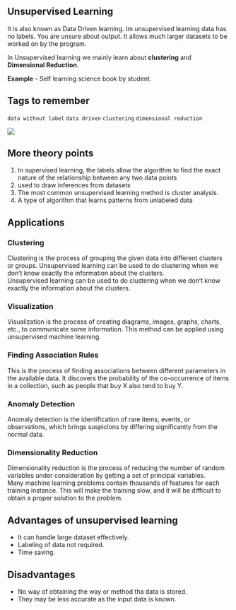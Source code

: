 ## Unsupervised Learning
It is also known as Data Driven learning.
Im unsupervised learning data has no labels. You are unsure about output.
It allows much larger datasets to be worked on by the program.

In Unsupervised learning we mainly learn about **clustering** and **Dimensional Reduction**.

**Example** - Self learning science book by student.

## Tags to remember
`data without label` `data driven` `clustering` `dimensional reduction`

<img src = 'https://data-flair.training/blogs/wp-content/uploads/sites/2/2019/07/unsupervised-learning.png'/>

## More theory points
1. In supervised learning, the labels allow the algorithm to find the exact nature of the relationship between any two data points
2. used to draw inferences from datasets
3. The most common unsupervised learning method is cluster analysis.
4. A type of algorithm that learns patterns from unlabeled data

## Applications

### Clustering
Clustering is the process of grouping the given data into different clusters or groups. Unsupervised learning can be used to do clustering when we don’t know exactly the information about the clusters.\
Unsupervised learning can be used to do clustering when we don’t know exactly the information about the clusters.

### Visualization
Visualization is the process of creating diagrams, images, graphs, charts, etc., to communicate some information. 
This method can be applied using unsupervised machine learning.

### Finding Association Rules
This is the process of finding associations between different parameters in the available data. It discovers the probability of the co-occurrence of items in a collection, such as people that buy X also tend to buy Y.

### Anomaly Detection
Anomaly detection is the identification of rare items, events, or observations, which brings suspicions by differing significantly from the normal data.

### Dimensionality Reduction
Dimensionality reduction is the process of reducing the number of random variables under consideration by getting a set of principal variables.\
Many machine learning problems contain thousands of features for each training instance. This will make the training slow, and it will be difficult to obtain a proper solution to the problem.

## Advantages of unsupervised learning
- It can handle large dataset effectively.
- Labeling of data not required.
- Time saving.
  
## Disadvantages
- No way of obtaining the way or method tha data is stored.
- They may be less accurate as the input data is known.